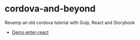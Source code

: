 # cordova-and-beyond
Revamp an old cordova tutorial with Gulp, React and Storybook

- [Demo enter-react](http://rawgit.com/Muzietto/cordova-and-beyond/enter-react/www/index.html)
